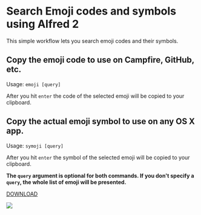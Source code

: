 # Search Emoji codes and symbols using Alfred 2

This simple workflow lets you search emoji codes and their symbols.

## Copy the emoji code to use on Campfire, GitHub, etc.
Usage: `emoji [query]`

After you hit `enter` the code of the selected emoji will be copied to your
clipboard.

## Copy the actual emoji symbol to use on any OS X app.
Usage: `symoji [query]`

After you hit `enter` the symbol of the selected emoji will be copied to your
clipboard.

__The `query` argument is optional for both commands. If you don't specify a `query`,
the whole list of emoji will be presented.__

[DOWNLOAD](http://bit.ly/10Azqx2)

![](http://f.cl.ly/items/1B1h0d0c093m3G2f0H1a/Screen%20Shot%202013-04-03%20at%2012.08.18%20AM.png)
